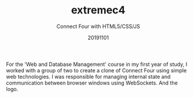 ﻿---
{
  "title": "extremec4",
  "subtitle": "Connect Four with HTML5/CSS/JS",
  "image": "/portfolio/extremec4.png",
  "tags": [
    "in a team",
    "programming"
  ],
  "links": [],
  "date": "20191101"
}
---

For the 'Web and Database Management' course in my first year of study, I worked with a group of two to create a clone of Connect Four using simple web technologies.
I was responsible for managing internal state and communication between browser windows using WebSockets.
And the logo.
